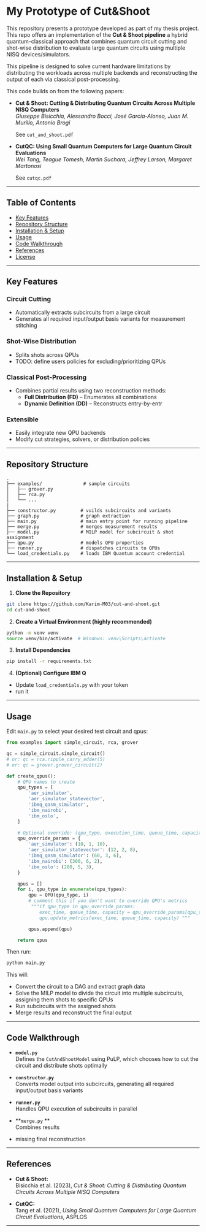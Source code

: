 # My Prototype of Cut&Shoot

This repository presents a prototype developed as part of my thesis project. This repo offers an implementation of the **Cut & Shoot pipeline** a hybrid quantum-classical approach that combines quantum circuit cutting and shot-wise distribution to evaluate large quantum circuits using multiple NISQ devices/simulators.

  This pipeline is designed to solve current hardware limitations by distributing the workloads across multiple backends and reconstructing the output of each via classical post-processing.

This code builds on from the following papers:

- **Cut & Shoot: Cutting & Distributing Quantum Circuits Across Multiple NISQ Computers**  
  *Giuseppe Bisicchia, Alessandro Bocci, José García-Alonso, Juan M. Murillo, Antonio Brogi*

  See `cut_and_shoot.pdf`

- **CutQC: Using Small Quantum Computers for Large Quantum Circuit Evaluations**  
  *Wei Tang, Teague Tomesh, Martin Suchara, Jeffrey Larson, Margaret Martonosi*

  See `cutqc.pdf`

---

## Table of Contents

- [Key Features](#key-features)  
- [Repository Structure](#repository-structure)  
- [Installation & Setup](#installation--setup)  
- [Usage](#usage)  
- [Code Walkthrough](#code-walkthrough)  
- [References](#references)  
- [License](#license)

---

## Key Features

### Circuit Cutting
- Automatically extracts subcircuits from a large circuit
- Generates all required input/output basis variants for measurement stitching

### Shot-Wise Distribution
- Splits shots across QPUs
- TODO: define users policies for excluding/prioritizing QPUs

### Classical Post-Processing
- Combines partial results using two reconstruction methods:
  - **Full Distribution (FD)** – Enumerates all combinations
  - **Dynamic Definition (DD)** – Reconstructs entry-by-entr

### Extensible
- Easily integrate new QPU backends
- Modify cut strategies, solvers, or distribution policies

---

## Repository Structure

```
.
├── examples/               # sample circuits
│   ├── grover.py
│   ├── rca.py
│   └── ...
|    
├── constructor.py         # vuilds subcircuits and variants
├── graph.py               # graph extraction
├── main.py                # main entry point for running pipeline
├── merge.py               # merges measurement results
├── model.py               # MILP model for subcircuit & shot assignment
├── qpu.py                 # models QPU properties
├── runner.py              # dispatches circuits to QPUs
└── load_credentials.py    # loads IBM Quantum account credential
```

---

## Installation & Setup

1. **Clone the Repository**
```bash
git clone https://github.com/Karim-M03/cut-and-shoot.git
cd cut-and-shoot
```

2. **Create a Virtual Environment (highly recommended)**
```bash
python -m venv venv
source venv/bin/activate  # Windows: venv\Scripts\activate
```

3. **Install Dependencies**
```bash
pip install -r requirements.txt
```

4. **(Optional) Configure IBM Q**
- Update `load_credentials.py` with your token
- run it
---

## Usage

Edit `main.py` to select your desired test circuit and qpus:

```python
from examples import simple_circuit, rca, grover

qc = simple_circuit.simple_circuit()
# or: qc = rca.ripple_carry_adder(5)
# or: qc = grover.grover_circuit(2)
```

```python
def create_qpus():
    # QPU names to create
    qpu_types = [
        'aer_simulator',
        'aer_simulator_statevector',
        'ibmq_qasm_simulator',
        'ibm_nairobi',
        'ibm_oslo',
    ]

    # Optional override: (qpu_type, execution_time, queue_time, capacity)
    qpu_override_params = {
        'aer_simulator': (10, 1, 10),
        'aer_simulator_statevector': (12, 2, 8),
        'ibmq_qasm_simulator': (60, 3, 6),
        'ibm_nairobi': (300, 6, 2),
        'ibm_oslo': (280, 5, 3),
    }

    qpus = []
    for i, qpu_type in enumerate(qpu_types):
        qpu = QPU(qpu_type, i)
        # comment this if you don't want to override QPU's metrics
         """if qpu_type in qpu_override_params:
            exec_time, queue_time, capacity = qpu_override_params[qpu_type]
            qpu.update_metrics(exec_time, queue_time, capacity) """

        qpus.append(qpu)

    return qpus
```

Then run:

```bash
python main.py
```

This will:
- Convert the circuit to a DAG and extract graph data
- Solve the MILP model to divide the circuit into multiple subcircuits, assigning them shots to specific QPUs
- Run subcircuits with the assigned shots
- Merge results and reconstruct the final output

---

## Code Walkthrough

- **`model.py`**  
  Defines the `CutAndShootModel` using PuLP, which chooses how to cut the circuit and distribute shots optimally

- **`constructor.py`**  
  Converts model output into subcircuits, generating all required input/output basis variants

- **`runner.py`**  
  Handles QPU execution of subcircuits in parallel

- **`merge.py` **  
  Combines results
- missing final reconstruction

---

## References

- **Cut & Shoot:**  
  Bisicchia et al. (2023), *Cut & Shoot: Cutting & Distributing Quantum Circuits Across Multiple NISQ Computers*

- **CutQC:**  
  Tang et al. (2021), *Using Small Quantum Computers for Large Quantum Circuit Evaluations*, ASPLOS

---
